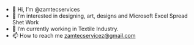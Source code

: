 - 👋 Hi, I’m @zamtecservices
- 👀 I’m interested in designing, art, designs and Microsoft Excel Spread Shet Work
- 🌱 I’m currently working in Textile Industry.
- 📫 How to reach me zamtecservicez@gmail.com

<!---
zamtecservices/zamtecservices is a ✨ special ✨ repository because its `README.md` (this file) appears on your GitHub profile.
You can click the Preview link to take a look at your changes.
--->
